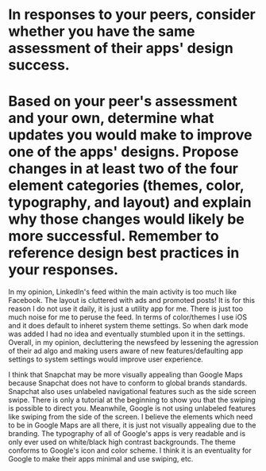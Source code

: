 # In responses to your peers, consider whether you have the same assessment of their apps' design success. 

# Based on your peer's assessment and your own, determine what updates you would make to improve one of the apps' designs. Propose changes in at least two of the four element categories (themes, color, typography, and layout) and explain why those changes would likely be more successful. Remember to reference design best practices in your responses.

In my opinion, LinkedIn's feed within the main activity is too much like Facebook.  The layout is cluttered with ads and promoted posts!  It is for this reason I do not use it daily, it is just a utility app for me.  There is just too much noise for me to peruse the feed.  In terms of color/themes I use iOS and it does default to inheret system theme settings.  So when dark mode was added I had no idea and eventually stumbled upon it in the settings.  Overall, in my opinion, decluttering the newsfeed by lessening the agression of their ad algo and making users aware of new features/defaulting app settings to system settings would improve user experience.

I think that Snapchat may be more visually appealing than Google Maps because Snapchat does not have to conform to global brands standards.  Snapchat also uses unlabeled navigational features such as the side screen swipe.  There is only a tutorial at the beginning to show you that the swiping is possible to direct you.  Meanwhile, Google is not using unlabeled features like swiping from the side of the screen.  I believe the elements which need to be in Google Maps are all there, it is just not visually appealing due to the branding.  The typography of all of Google's apps is very readable and is only ever used on white/black high contrast backgrounds.  The theme conforms to Google's icon and color scheme.  I think it is an eventuality for Google to make their apps minimal and use swiping, etc.